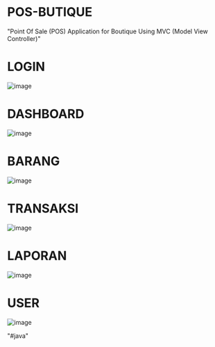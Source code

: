 # POS-BUTIQUE
"Point Of Sale (POS) Application for Boutique Using MVC (Model View Controller)"


# LOGIN
![image](https://github.com/Luxzzifer/POS-BUTIQUE/assets/135999889/3f723828-5daa-4a24-a632-1b5364d69e6b)


# DASHBOARD
![image](https://github.com/Luxzzifer/POS-BUTIQUE/assets/135999889/8ea19b54-e7d1-4411-8c7f-455af4bf6975)

# BARANG
![image](https://github.com/Luxzzifer/POS-BUTIQUE/assets/135999889/f5294580-e293-4ee6-be61-303746dd22ce)

# TRANSAKSI
![image](https://github.com/Luxzzifer/POS-BUTIQUE/assets/135999889/200efacc-3aa4-4c00-9374-0fc190bffcbf)

# LAPORAN
![image](https://github.com/Luxzzifer/POS-BUTIQUE/assets/135999889/cb376aea-e928-4af0-88b9-6577978e49e5)

# USER
![image](https://github.com/Luxzzifer/POS-BUTIQUE/assets/135999889/0c23b132-3615-4757-b5c6-c144bbc24a6b)

"#java"







